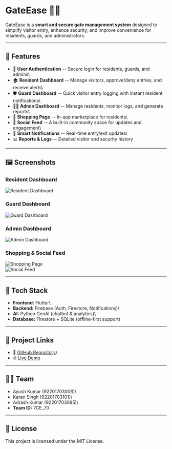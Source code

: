 # GateEase 🚪✨

GateEase is a **smart and secure gate management system** designed to
simplify visitor entry, enhance security, and improve convenience for
residents, guards, and administrators.

------------------------------------------------------------------------

## 📌 Features

-   🔐 **User Authentication** -- Secure login for residents, guards,
    and admins\
-   🏠 **Resident Dashboard** -- Manage visitors, approve/deny entries,
    and receive alerts\
-   🛡 **Guard Dashboard** -- Quick visitor entry logging with instant
    resident notifications\
-   👨‍💼 **Admin Dashboard** -- Manage residents, monitor logs, and
    generate reports\
-   🛒 **Shopping Page** -- In-app marketplace for residents\
-   💬 **Social Feed** -- A built-in community space for updates and
    engagement\
-   🔔 **Smart Notifications** -- Real-time entry/exit updates\
-   📊 **Reports & Logs** -- Detailed visitor and security history

------------------------------------------------------------------------

## 🖼️ Screenshots

### Resident Dashboard

![Resident Dashboard](screenshots/resident.png)

### Guard Dashboard

![Guard Dashboard](screenshots/guard.png)

### Admin Dashboard

![Admin Dashboard](screenshots/admin.png)

### Shopping & Social Feed

![Shopping Page](screenshots/shopping.png)\
![Social Feed](screenshots/social.png)

------------------------------------------------------------------------

## 🚀 Tech Stack

-   **Frontend:** Flutter\
-   **Backend:** Firebase (Auth, Firestore, Notifications)\
-   **AI:** Python GenAI (chatbot & analytics)\
-   **Database:** Firestore + SQLite (offline-first support)

------------------------------------------------------------------------

## 📂 Project Links

-   🔗 [GitHub Repository](https://github.com/9A-Ayush/GateEase)\
-   🌐 [Live Demo](https://gateease-demo.vercel.app)

------------------------------------------------------------------------

## 👨‍💻 Team

-   Ayush Kumar (92201703008)\
-   Karan Singh (92201703101)\
-   Adrash Kumar (92201703095)\
-   **Team ID:** 7CE_70

------------------------------------------------------------------------

## 📜 License

This project is licensed under the MIT License.
